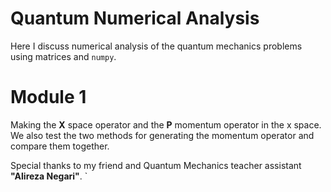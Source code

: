 # Quantum Numerical Analysis
Here I discuss numerical analysis of the quantum mechanics problems using matrices and `numpy`.

# Module 1
Making the **X** space operator and the **P** momentum operator in the x space.
We also test the two methods for generating the momentum operator and compare them together.

Special thanks to my friend and Quantum Mechanics teacher assistant **"Alireza Negari"**.
`
